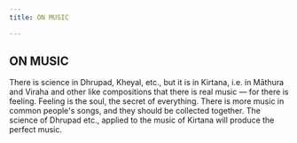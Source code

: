 ```yaml
---
title: ON MUSIC

---
```





  

## ON MUSIC

There is science in Dhrupad, Kheyal, etc., but it is in Kirtana, i.e. in
Māthura and Viraha and other like compositions that there is real music
— for there is feeling. Feeling is the soul, the secret of everything.
There is more music in common people's songs, and they should be
collected together. The science of Dhrupad etc., applied to the music of
Kirtana will produce the perfect music.


